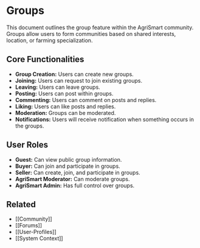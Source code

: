 # Groups

This document outlines the group feature within the AgriSmart community. Groups allow users to form communities based on shared interests, location, or farming specialization.

## Core Functionalities

*   **Group Creation:** Users can create new groups.
*   **Joining:** Users can request to join existing groups.
*   **Leaving:** Users can leave groups.
*   **Posting:** Users can post within groups.
*   **Commenting:** Users can comment on posts and replies.
*   **Liking:** Users can like posts and replies.
*   **Moderation:** Groups can be moderated.
*   **Notifications:** Users will receive notification when something occurs in the groups.

## User Roles

*   **Guest:** Can view public group information.
*   **Buyer:** Can join and participate in groups.
*   **Seller:** Can create, join, and participate in groups.
*   **AgriSmart Moderator:** Can moderate groups.
*   **AgriSmart Admin:** Has full control over groups.

## Related

*   [[Community]]
*   [[Forums]]
*   [[User-Profiles]]
*   [[System Context]]
